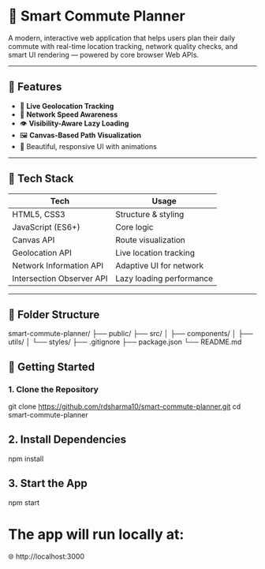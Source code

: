 # 🚗 Smart Commute Planner

A modern, interactive web application that helps users plan their daily commute with real-time location tracking, network quality checks, and smart UI rendering — powered by core browser Web APIs.

---

## 🌟 Features

- 📍 **Live Geolocation Tracking**
- 📶 **Network Speed Awareness**
- 👁️ **Visibility-Aware Lazy Loading**
- 🖼️ **Canvas-Based Path Visualization**
- 🎨 Beautiful, responsive UI with animations

---

## 🔧 Tech Stack

| Tech                     | Usage                          |
|--------------------------|--------------------------------|
| HTML5, CSS3              | Structure & styling            |
| JavaScript (ES6+)        | Core logic                     |
| Canvas API               | Route visualization            |
| Geolocation API          | Live location tracking         |
| Network Information API  | Adaptive UI for network        |
| Intersection Observer API| Lazy loading performance       |

---

## 📁 Folder Structure
 smart-commute-planner/
├── public/
├── src/
│ ├── components/
│ ├── utils/
│ └── styles/
├── .gitignore
├── package.json
└── README.md


## 🚀 Getting Started

### 1. Clone the Repository
git clone https://github.com/rdsharma10/smart-commute-planner.git
cd smart-commute-planner


## 2. Install Dependencies
npm install
## 3. Start the App
npm start
# The app will run locally at:
🌐 http://localhost:3000
